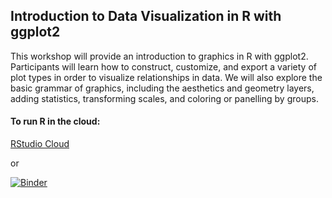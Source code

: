 ## Introduction to Data Visualization in R with ggplot2

This workshop will provide an introduction to graphics in R with ggplot2. Participants will learn how to construct, customize, and export a variety of plot types in order to visualize relationships in data. We will also explore the basic grammar of graphics, including the aesthetics and geometry layers, adding statistics, transforming scales, and coloring or panelling by groups.


#### To run R in the cloud:
[RStudio Cloud](https://rstudio.cloud/)

or

[![Binder](https://mybinder.org/badge_logo.svg)](https://mybinder.org/v2/gh/sul-cidr/Data_Visualization_ggplot2/master?urlpath=rstudio)
